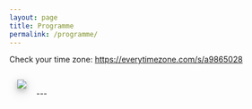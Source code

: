 ```yaml
---
layout: page
title: Programme
permalink: /programme/
---
```

Check your time zone:
https://everytimezone.com/s/a9865028


<img style="float:center;  center; margin: 1em; overflow: auto; box-shadow: 0 4px 8px 0 rgba(0, 0, 0, 0.2), 0 6px 20px 0 rgba(0, 0, 0, 0.19);" src="{{ site.baseurl }}/assets/outline_programme.jpg">
---

